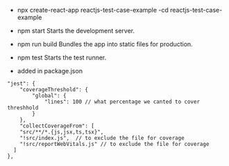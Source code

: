 - npx create-react-app reactjs-test-case-example
  -cd reactjs-test-case-example

- npm start
  Starts the development server.

- npm run build
  Bundles the app into static files for production.

- npm test
  Starts the test runner.

- added in package.json

```
"jest": {
    "coverageThreshold": {
        "global": {
            "lines": 100 // what percentage we canted to cover threshhold
        }
    },
    "collectCoverageFrom": [
    "src/**/*.{js,jsx,ts,tsx}",
    "!src/index.js",  // to exclude the file for coverage
    "!src/reportWebVitals.js" // to exclude the file for coverage
  ]
},
```
